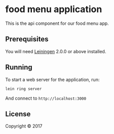 # food menu application

This is the api component for our food menu app.

## Prerequisites

You will need [Leiningen][] 2.0.0 or above installed.

[leiningen]: https://github.com/technomancy/leiningen

## Running

To start a web server for the application, run:

    lein ring server


And connect to `http://localhost:3000`

## License

Copyright © 2017
